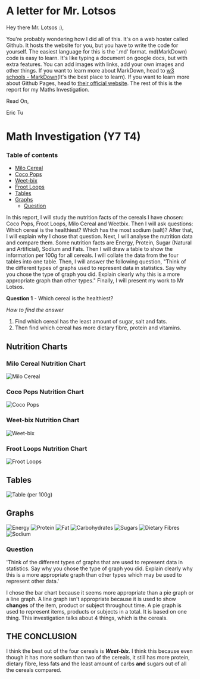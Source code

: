 # A letter for Mr. Lotsos

Hey there Mr. Lotsos :),

You're probably wondering how I did all of this. It's on a web hoster called Github. It hosts the website for you, but you have to write the code for yourself. The easiest language for this is the '.md' format. md(MarkDown) code is easy to learn. It's like typing a document on google docs, but with extra features. You can add images with links, add your own images and other things. If you want to learn more about MarkDown, head to [w3 schools - MarkDown](https://www.w3schools.io/file/markdown-introduction/)(It's the best place to learn). If you want to learn more about Github Pages, head to [their official website](https://docs.github.com/en/pages). The rest of this is the report for my Maths Investigation.

Read On,

Eric Tu

# Math Investigation (Y7 T4)

### Table of contents
+ [Milo Cereal](#milo-cereal-nutrition-chart)
+ [Coco Pops](#coco-pops-nutrition-chart)
+ [Weet-bix](#weet-bix-nutrition-chart)
+ [Froot Loops](#froot-loops-nutrition-chart)
+ [Tables](#tables)
+ [Graphs](#graphs)
    + [Question](#question)


In this report, I will study the nutrition facts of the cereals I have chosen: Coco Pops, Froot Loops, Milo Cereal and Weetbix. Then I will ask questions: Which cereal is the healthiest? Which has the most sodium (salt)? After that, I will explain why I chose that question. Next, I will analyse the nutrition data and compare them. Some nutrition facts are Energy, Protein, Sugar (Natural and Artificial), Sodium and Fats. Then I will draw a table to show the information per 100g for all cereals. I will collate the data from the four tables into one table. Then, I will answer the following question, "Think of the different types of graphs used to represent data in statistics. Say why you chose the type of graph you did. Explain clearly why this is a more appropriate graph than other types." Finally, I will present my work to Mr Lotsos.

**Question 1** - Which cereal is the healthiest?

*How to find the answer*
1. Find which cereal has the least amount of sugar, salt and fats.
2. Then find which cereal has more dietary fibre, protein and vitamins.


## Nutrition Charts
### Milo Cereal Nutrition Chart
![Milo Cereal](milo-cereal-chart.png)

### Coco Pops Nutrition Chart
![Coco Pops](coco-pops-chart.png)

### Weet-bix Nutrition Chart
![Weet-bix](weet-bix-chart.png)

### Froot Loops Nutrition Chart
![Froot Loops](froot-loops-chart.png)

## Tables
![Table (per 100g)](table.png)

## Graphs
![Energy](imageonline-co-barchart.png)
![Protein](imageonline-co-barchart%20(1).png)
![Fat](imageonline-co-barchart%20(2).png)
![Carbohydrates](imageonline-co-barchart%20(3).png)
![Sugars](imageonline-co-barchart%20(4).png)
![Dietary Fibres](imageonline-co-barchart%20(5).png)
![Sodium](imageonline-co-barchart%20(6).png)

### Question
'Think of the different types of graphs that are used to represent data in statistics. Say why you chose the type of graph you did. Explain clearly why this is a more appropriate graph than other types which may be used to represent other data.'

I chose the bar chart because it seems more appropriate than a pie graph or a line graph. A line graph isn't appropriate because it is used to show **changes** of the item, product or subject throughout time. A pie graph is used to represent items, products or subjects in a total. It is based on one thing. This investigation talks about 4 things, which is the cereals.

## THE CONCLUSION
I think the best out of the four cereals is **_Weet-bix_**. I think this because even though it has more sodium than two of the cereals, it still has more protein, dietary fibre, less fats and the least amount of carbs **and** sugars out of all the cereals compared.